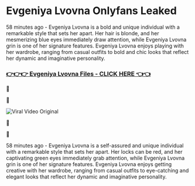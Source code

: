 # Evgeniya Lvovna Onlyfans Leaked

<p>58 minutes ago - Evgeniya Lvovna is a bold and unique individual with a remarkable style that sets her apart. Her hair is blonde, and her mesmerizing blue eyes immediately draw attention, while Evgeniya Lvovna grin is one of her signature features. Evgeniya Lvovna enjoys playing with her wardrobe, ranging from casual outfits to bold and chic looks that reflect her dynamic and imaginative personality.</p><p>
<h3><a href="https://fansleaks.com-getfree.pro/evgeniya-lvovna" rel="nofollow">👉👉👉 Evgeniya Lvovna Files - CLICK HERE 👈👈</a></h3>
<p>🔻</p>
<p>🔻</p> <p>
<a href="https://fansleaks.com-getfree.pro/evgeniya-lvovna" rel="nofollow"><img src="https://i.imgur.com/0ZbtXZ5.gif" alt="Viral Video Original" style="max-width: 100%; display: inline-block;" data-target="animated-image.originalImage"></a>
<p>🔻</p>
<p>🔻</p> <p>58 minutes ago - Evgeniya Lvovna is a self-assured and unique individual with a remarkable style that sets her apart. Her locks can be red, and her captivating green eyes immediately grab attention, while Evgeniya Lvovna grin is one of her signature features. Evgeniya Lvovna enjoys getting creative with her wardrobe, ranging from casual outfits to eye-catching and elegant looks that reflect her dynamic and imaginative personality.</p>